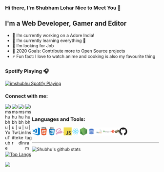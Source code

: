 ### Hi there, I'm Shubham Lohar Nice to Meet You 👋



## I'm a Web Developer, Gamer and Editor

- 🔭 I’m currently working on a Adore India!
- 🌱 I’m currently learning everything 🤣
- 👯 I’m looking for Job 
- 🥅 2020 Goals: Contribute more to Open Source projects
- ⚡ Fun fact: I love to watch anime and cooking is also my favourite thing 

### Spotify Playing 🎧
[<img src="https://now-playing-imshubhu.vercel.app/api/spotify-playing" alt="imshubhu Spotify Playing" width="350" />](https://open.spotify.com/user/swyqyimdc12jajde4vpwd2x1b)

### Connect with me:

[<img align="left" alt="imshubhu | YouTube" width="22px" src="https://cdn.jsdelivr.net/npm/simple-icons@v3/icons/youtube.svg" />][youtube]
[<img align="left" alt="imshubhu | Twitter" width="22px" src="https://cdn.jsdelivr.net/npm/simple-icons@v3/icons/twitter.svg" />][twitter]
[<img align="left" alt="imshubhu | LinkedIn" width="22px" src="https://cdn.jsdelivr.net/npm/simple-icons@v3/icons/linkedin.svg" />][linkedin]
[<img align="left" alt="imshubhu | Instagram" width="22px" src="https://cdn.jsdelivr.net/npm/simple-icons@v3/icons/instagram.svg" />][instagram]

<br />

### Languages and Tools:

[<img align="left" alt="Visual Studio Code" width="26px" src="https://raw.githubusercontent.com/github/explore/80688e429a7d4ef2fca1e82350fe8e3517d3494d/topics/visual-studio-code/visual-studio-code.png" />][linkedin]
[<img align="left" alt="HTML5" width="26px" src="https://raw.githubusercontent.com/github/explore/80688e429a7d4ef2fca1e82350fe8e3517d3494d/topics/html/html.png" />][linkedin]
[<img align="left" alt="CSS3" width="26px" src="https://raw.githubusercontent.com/github/explore/80688e429a7d4ef2fca1e82350fe8e3517d3494d/topics/css/css.png" />][linkedin]
[<img align="left" alt="Sass" width="26px" src="https://raw.githubusercontent.com/github/explore/80688e429a7d4ef2fca1e82350fe8e3517d3494d/topics/sass/sass.png" />][linkedin]
[<img align="left" alt="JavaScript" width="26px" src="https://raw.githubusercontent.com/github/explore/80688e429a7d4ef2fca1e82350fe8e3517d3494d/topics/javascript/javascript.png" />][linkedin]
[<img align="left" alt="React" width="26px" src="https://raw.githubusercontent.com/github/explore/80688e429a7d4ef2fca1e82350fe8e3517d3494d/topics/react/react.png" />][linkedin]
[<img align="left" alt="Node.js" width="26px" src="https://raw.githubusercontent.com/github/explore/80688e429a7d4ef2fca1e82350fe8e3517d3494d/topics/nodejs/nodejs.png" />][linkedin]
[<img align="left" alt="SQL" width="26px" src="https://raw.githubusercontent.com/github/explore/80688e429a7d4ef2fca1e82350fe8e3517d3494d/topics/sql/sql.png" />][linkedin]
[<img align="left" alt="MySQL" width="26px" src="https://raw.githubusercontent.com/github/explore/80688e429a7d4ef2fca1e82350fe8e3517d3494d/topics/mysql/mysql.png" />][linkedin]
[<img align="left" alt="MongoDB" width="26px" src="https://raw.githubusercontent.com/github/explore/80688e429a7d4ef2fca1e82350fe8e3517d3494d/topics/mongodb/mongodb.png" />][linkedin]
[<img align="left" alt="Git" width="26px" src="https://raw.githubusercontent.com/github/explore/80688e429a7d4ef2fca1e82350fe8e3517d3494d/topics/git/git.png" />][linkedin]
[<img align="left" alt="GitHub" width="26px" src="https://raw.githubusercontent.com/github/explore/78df643247d429f6cc873026c0622819ad797942/topics/github/github.png" />][linkedin]

<br />
<br />

---
![Shubhu's github stats](https://github-readme-stats.vercel.app/api?username=imshubhu&show_icons=true&theme=dracula)
<br/>
[![Top Langs](https://github-readme-stats.vercel.app/api/top-langs/?username=imshubhu&layout=compact)](https://github.com/imshubhu/github-readme-stats)
<br />

<a href="https://github.com/imshubhu/CleanIndia">
  <img align="center" src="https://github-readme-stats.vercel.app/api/pin/?username=imshubhu&repo=CleanIndia&theme=dracula" />
</a>

[website]: https://codepen.io/imshubhu
[twitter]: https://twitter.com/
[youtube]: https://youtube.com/
[instagram]: https://instagram.com/i_m_shubhu._
[linkedin]: https://linkedin.com/in/shubham-lohar-467531161

